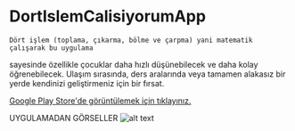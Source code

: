 # DortIslemCalisiyorumApp

    Dört işlem (toplama, çıkarma, bölme ve çarpma) yani matematik çalışarak bu uygulama 
sayesinde özellikle çocuklar daha hızlı düşünebilecek ve daha kolay öğrenebilecek. 
Ulaşım sırasında, ders aralarında veya tamamen alakasız bir yerde kendinizi 
geliştirmeniz için bir fırsat.

[Google Play Store'de görüntülemek için tıklayınız.](https://play.google.com/store/apps/details?id=com.bek.dortislemcalisiyorum)

UYGULAMADAN GÖRSELLER
![alt text](https://play-lh.googleusercontent.com/vDtN83lYwRmRHQ7o1aK0xI1Nsm5Z5bT0h08aixKvWq0fvFp9O7nVxHsBwB8jI2KEqPkQ=w1366-h695-rw)
